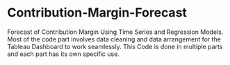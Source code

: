 # Contribution-Margin-Forecast
Forecast of Contribution Margin Using Time Series and Regression Models. Most of  the code part involves data cleaning and data arrangement for the Tableau Dashboard to work seamlessly.  This Code is done in multiple parts and each part has its own specific use.
